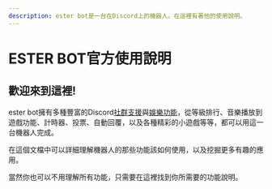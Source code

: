 ```yaml
---
description: ester bot是一台在Discord上的機器人。在這裡有著他的使用說明。
---
```


# ESTER BOT官方使用說明

## 歡迎來到這裡!

ester bot擁有多種豐富的Discord[社群支援](function-help/shuo-ming.md)與[娛樂功能](game/game.md)，從等級排行、音樂播放到遊戲功能、計時器、投票、自動回覆，以及各種精彩的小遊戲等等，都可以用這一台機器人完成。

在這個文檔中可以詳細理解機器人的那些功能該如何使用，以及挖掘更多有趣的應用。

當然你也可以不用理解所有功能，只需要在這裡找到你所需要的功能說明。
